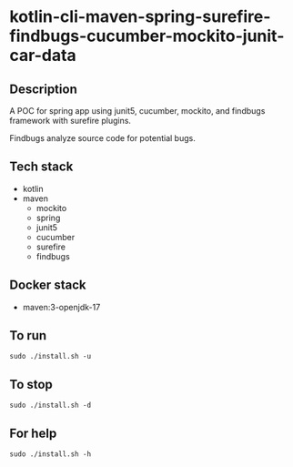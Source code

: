 # kotlin-cli-maven-spring-surefire-findbugs-cucumber-mockito-junit-car-data

## Description
A POC for spring app using junit5, cucumber, mockito, 
and findbugs framework with surefire plugins.

Findbugs analyze source code for potential bugs.

## Tech stack
- kotlin
- maven
	- mockito
  - spring
  - junit5
  - cucumber
  - surefire
  - findbugs

## Docker stack
- maven:3-openjdk-17

## To run
`sudo ./install.sh -u`

## To stop
`sudo ./install.sh -d`

## For help
`sudo ./install.sh -h`
